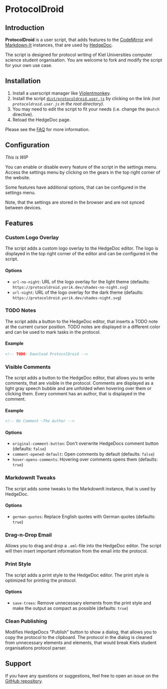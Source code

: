 # ProtocolDroid

## Introduction

**ProtocolDroid** is a user script, that adds features to the [CodeMirror](https://codemirror.net/) and [Markdown-It](https://markdown-it.github.io/) instances, that are used by [HedgeDoc](https://hedgedoc.org/).

The script is designed for protocol writing of Kiel Universities computer science student organisation. You are welcome to fork and modify the script for your own use case.


## Installation

1. Install a userscript manager like [Violentmonkey](https://violentmonkey.github.io/).
2. Install the script [`dist/protocoldroid.user.js`](https://github.com/YorikHansen/ProtocolDroid/raw/main/dist/protocoldroid.user.js) by clicking on the link *(not `protocoldroid.user.js` in the root directory)*.
3. You may need to edit the script to fit your needs (i.e. change the `@match` directive).
4. Reload the HedgeDoc page.

Please see the [FAQ](FAQ.md) for more information.


## Configuration

*This is WIP*

You can enable or disable every feature of the script in the settings menu. Access the settings menu by clicking on the gears in the top right corner of the website.

Some features have additional options, that can be configured in the settings menu.

Note, that the settings are stored in the browser and are not synced between devices.


## Features

### Custom Logo Overlay

The script adds a custom logo overlay to the HedgeDoc editor. The logo is displayed in the top right corner of the editor and can be configured in the script.

#### Options

- `url-no-night`: URL of the logo overlay for the light theme (defaults: `https://protocoldroid.yorik.dev/shades-no-night.svg`)
- `url-night`: URL of the logo overlay for the dark theme (defaults: `https://protocoldroid.yorik.dev/shades-night.svg`)


### TODO Notes

The script adds a button to the HedgeDoc editor, that inserts a TODO note at the current cursor position. TODO notes are displayed in a different color and can be used to mark tasks in the protocol.

#### Example

```markdown
<!-- TODO: Download ProtocolDroid -->
```


### Visible Comments

The script adds a button to the HedgeDoc editor, that allows you to write comments, that are visible in the protocol. Comments are displayed as a light gray speech bubble and are unfolded when hovering over them or clicking them. Every comment has an author, that is displayed in the comment.

#### Example

```markdown
<!-- No Comment ~The Author -->
```

#### Options

- `original-comment-button`: Don't overwrite HedgeDocs comment button (defaults: `false`)
- `comment-opened-default`: Open comments by default (defaults: `false`)
- `hover-opens-comments`: Hovering over comments opens them (defaults: `true`)

### MarkdownIt Tweaks

The script adds some tweaks to the MarkdownIt instance, that is used by HedgeDoc.

#### Options

- `german-quotes`: Replace English quotes with German quotes (defaults: `true`)

### Drag-n-Drop Email

Allows you to drag and drop a `.eml`-file into the HedgeDoc editor. The script will then insert important information from the email into the protocol.

### Print Style 

The script adds a print style to the HedgeDoc editor. The print style is optimized for printing the protocol.

#### Options

- `save-trees`: Remove unnecessary elements from the print style and make the output as compact as possible (defaults: `true`)

### Clean Publishing

Modifies HedgeDocs "Publish" button to show a dialog, that allows you to copy the protocol to the clipboard. The protocol in the dialog is cleaned from unnecessary elements and elements, that would break Kiels student organisations protocol parser.


## Support

If you have any questions or suggestions, feel free to open an issue on the [GitHub repository](https://github.com/YorikHansen/ProtocolDroid/issues).
